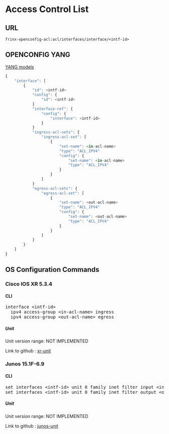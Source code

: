 # Access Control List

## URL

```
frinx-openconfig-acl:acl/interfaces/interface/<intf-id>
```

## OPENCONFIG YANG

[YANG models](https://github.com/FRINXio/openconfig/tree/master/acl/src/main/yang)

```javascript
{
    "interface": [
        {
            "id": <intf-id>
            "config": {
                "id": <intf-id>
            }
            "interface-ref": {
                "config": {
                    "interface": <intf-id>
                }
            }
            "ingress-acl-sets": {
                "ingress-acl-set": [
                    {
                        "set-name": <in-acl-name>
                        "type": "ACL_IPV4"
                        "config": {
                            "set-name": <in-acl-name>
                            "type": "ACL_IPV4"
                        }
                    }
                ]
            }
            "egress-acl-sets": {
                "egress-acl-set": [
                    {
                        "set-name": <out-acl-name>
                        "type": "ACL_IPV4"
                        "config": {
                            "set-name": <out-acl-name>
                            "type": "ACL_IPV4"
                        }
                    }
                ]
            }
        }
    ]
}

```

## OS Configuration Commands

### Cisco IOS XR 5.3.4

#### CLI

<pre>
interface &lt;intf-id&gt;
  ipv4 access-group &lt;in-acl-name&gt; ingress
  ipv4 access-group &lt;out-acl-name&gt; egress
</pre>

##### Unit

Unit version range: NOT IMPLEMENTED

Link to github : [xr-unit]()

### Junos 15.1F-6.9

#### CLI

<pre>
set interfaces &lt;intf-id&gt; unit 0 family inet filter input &lt;in-acl-name&gt;
set interfaces &lt;intf-id&gt; unit 0 family inet filter output &lt;out-acl-name&gt;
</pre>

##### Unit

Unit version range: NOT IMPLEMENTED

Link to github : [junos-unit]()
